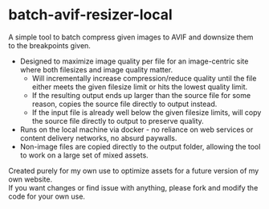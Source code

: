# batch-avif-resizer-local

A simple tool to batch compress given images to AVIF and downsize them to the breakpoints given.  

- Designed to maximize image quality per file for an image-centric site where both filesizes and image quality matter.
  - Will incrementally increase compression/reduce quality until the file either meets the given filesize limit or hits the lowest quality limit.
  - If the resulting output ends up larger than the source file for some reason, copies the source file directly to output instead.
  - If the input file is already well below the given filesize limits, will copy the source file directly to output to preserve quality.
- Runs on the local machine via docker - no reliance on web services or content delivery networks, no absurd paywalls.  
- Non-image files are copied directly to the output folder, allowing the tool to work on a large set of mixed assets.  

Created purely for my own use to optimize assets for a future version of my own website.  
If you want changes or find issue with anything, please fork and modify the code for your own use.  

